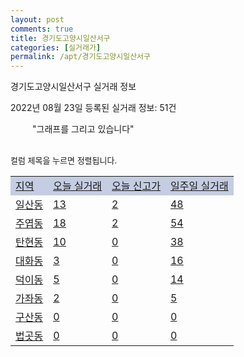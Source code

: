 ```yaml
---
layout: post
comments: true
title: 경기도고양시일산서구
categories: [실거래가]
permalink: /apt/경기도고양시일산서구
---
```


경기도고양시일산서구 실거래 정보

2022년 08월 23일 등록된 실거래 정보: 51건

<!--<script async src="https://pagead2.googlesyndication.com/pagead/js/adsbygoogle.js?client=ca-pub-3485438051770037"
 crossorigin="anonymous"></script>-->

<script type="text/javascript">
  google.charts.load('current', {'packages':['corechart']});
  google.charts.setOnLoadCallback(drawChart);

  function drawChart() {
    var data = google.visualization.arrayToDataTable([['거래일', '매매', '전월세', '전매'], ['21-01', 10, 4, 0], ['21-02', 0, 1, 0], ['21-03', 0, 7, 0], ['21-04', 0, 3, 0], ['21-05', 1, 0, 0], ['21-06', 0, 7, 0], ['21-07', 26, 138, 0], ['21-08', 370, 399, 0], ['21-09', 374, 467, 0], ['21-10', 302, 579, 0], ['21-11', 161, 502, 0], ['21-12', 135, 523, 0], ['22-01', 98, 583, 1], ['22-02', 120, 638, 0], ['22-03', 259, 652, 1], ['22-04', 263, 705, 0], ['22-05', 234, 692, 0], ['22-06', 137, 588, 0], ['22-07', 87, 571, 0], ['22-08', 15, 219, 0]]);

    var options = {
      title: '최근 1년간 유형별 거래량 추이',
      legend: { position: 'bottom' }
    };

    setTimeout(function() {
        var chart = new google.visualization.LineChart(document.getElementById('columnchart_material'));
        chart.draw(data, (options));
        document.getElementById('loading').style.display = 'none';
        var dayLabel = (new Date()).getDay();
        if (dayLabel < 2) {
            sorttable.innerSortFunction.apply(document.getElementById('week'), []);
            sorttable.innerSortFunction.apply(document.getElementById('week'), []);        
        }
        else {
            sorttable.innerSortFunction.apply(document.getElementById('today'), []);
            sorttable.innerSortFunction.apply(document.getElementById('today'), []);
        }
    }, 200);

  }
</script>

<div id="loading" style="z-index:20; display: block; margin-left: 35px">"그래프를 그리고 있습니다"</div>
<div id="columnchart_material" style="width: 95%; margin-left: -35px; display: block"></div>
<!--<div style="width: 95%; margin-left: -35px; display: block">
      <script async src="https://pagead2.googlesyndication.com/pagead/js/adsbygoogle.js?client=ca-pub-3485438051770037"
          crossorigin="anonymous"></script>
      <ins class="adsbygoogle"
          style="display:block"
          data-ad-format="fluid"
          data-ad-layout-key="-fb+5w+4e-db+86"
          data-ad-client="ca-pub-3485438051770037"
          data-ad-slot="1827090281"></ins>
      <script>
          (adsbygoogle = window.adsbygoogle || []).push({});
      </script>
</div>-->
<br>

<font size='small' style='font-size: small;'>컬럼 제목을 누르면 정렬됩니다.</font>
<table class="sortable">
  <tr style='background-color: rgba(114, 132, 186,0.4);'>
    <td id="region"><a href="#">지역</a></td>
    <td id="today"><a href="#">오늘 실거래</a></td>
    <td id="today_new"><a href="#">오늘 신고가</a></td>
    <td id="week"><a href="#">일주일 실거래</a></td>
  </tr>

  
  <tr class="item">
    <td><a href="경기도고양시일산서구일산동">일산동</a></td>
    <td><a href="경기도고양시일산서구일산동">13</a></td>
    <td><a href="경기도고양시일산서구일산동">2</a></td>
    <td><a href="경기도고양시일산서구일산동">48</a></td>
  </tr>
    

  <tr class="item">
    <td><a href="경기도고양시일산서구주엽동">주엽동</a></td>
    <td><a href="경기도고양시일산서구주엽동">18</a></td>
    <td><a href="경기도고양시일산서구주엽동">2</a></td>
    <td><a href="경기도고양시일산서구주엽동">54</a></td>
  </tr>
    

  <tr class="item">
    <td><a href="경기도고양시일산서구탄현동">탄현동</a></td>
    <td><a href="경기도고양시일산서구탄현동">10</a></td>
    <td><a href="경기도고양시일산서구탄현동">0</a></td>
    <td><a href="경기도고양시일산서구탄현동">38</a></td>
  </tr>
    

  <tr class="item">
    <td><a href="경기도고양시일산서구대화동">대화동</a></td>
    <td><a href="경기도고양시일산서구대화동">3</a></td>
    <td><a href="경기도고양시일산서구대화동">0</a></td>
    <td><a href="경기도고양시일산서구대화동">16</a></td>
  </tr>
    

  <tr class="item">
    <td><a href="경기도고양시일산서구덕이동">덕이동</a></td>
    <td><a href="경기도고양시일산서구덕이동">5</a></td>
    <td><a href="경기도고양시일산서구덕이동">0</a></td>
    <td><a href="경기도고양시일산서구덕이동">14</a></td>
  </tr>
    

  <tr class="item">
    <td><a href="경기도고양시일산서구가좌동">가좌동</a></td>
    <td><a href="경기도고양시일산서구가좌동">2</a></td>
    <td><a href="경기도고양시일산서구가좌동">0</a></td>
    <td><a href="경기도고양시일산서구가좌동">5</a></td>
  </tr>
    

  <tr class="item">
    <td><a href="경기도고양시일산서구구산동">구산동</a></td>
    <td><a href="경기도고양시일산서구구산동">0</a></td>
    <td><a href="경기도고양시일산서구구산동">0</a></td>
    <td><a href="경기도고양시일산서구구산동">0</a></td>
  </tr>
    

  <tr class="item">
    <td><a href="경기도고양시일산서구법곳동">법곳동</a></td>
    <td><a href="경기도고양시일산서구법곳동">0</a></td>
    <td><a href="경기도고양시일산서구법곳동">0</a></td>
    <td><a href="경기도고양시일산서구법곳동">0</a></td>
  </tr>
    


</table>


    